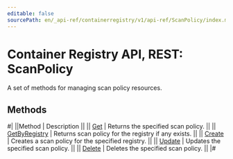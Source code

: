 ```yaml
---
editable: false
sourcePath: en/_api-ref/containerregistry/v1/api-ref/ScanPolicy/index.md
---
```


# Container Registry API, REST: ScanPolicy

A set of methods for managing scan policy resources.

## Methods

#|
||Method | Description ||
|| [Get](get.md) | Returns the specified scan policy. ||
|| [GetByRegistry](getByRegistry.md) | Returns scan policy for the registry if any exists. ||
|| [Create](create.md) | Creates a scan policy for the specified registry. ||
|| [Update](update.md) | Updates the specified scan policy. ||
|| [Delete](delete.md) | Deletes the specified scan policy. ||
|#